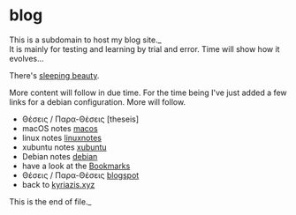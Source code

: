 # blog
This is a subdomain to host my blog site._<br>
It is mainly for testing and learning by trial and error. Time will show how it evolves...

There's [sleeping beauty].

More content will follow in due time. For the time being I've just added a few links for a debian configuration. More will follow.

- Θέσεις / Παρα-Θέσεις [theseis]
- macOS notes [macos]
- linux notes [linuxnotes]
- xubuntu notes [xubuntu]
- Debian notes [debian]
- have a look at the [Bookmarks]
- Θέσεις / Παρα-Θέσεις [blogspot]
- back to [kyriazis.xyz]

This is the end of file._

[theses]: <https://nkyriazis.blogspot.com/>
[sleeping beauty]: <sleepingbeauty.html>
[Bookmarks]: <https://bookmarks.kyriazis.xyz>
[kyriazis.xyz]: <https://kyriazis.xyz>
[linuxnotes]: <linuxnotes.html>
[debian]: <debian.html>
[macos]: <macosnotes.html>
[xubuntu]: <xubuntunotes.html>
[blogspot]: <https://nkyriazis.blogspot.com/>

